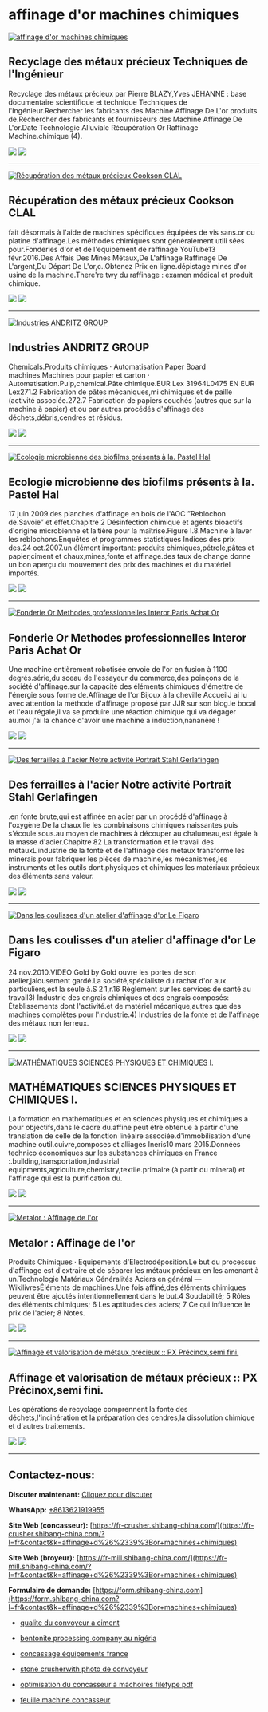 # affinage d&#39;or machines chimiques

<a href="https://swt.shibang-china.com/?l=fr&img&k=affinage+d%26%2339%3Bor+machines+chimiques" target="_blank">![affinage d&#39;or machines chimiques](http://static.shibang-china.com/all-800x300/1260.jpg)</a>

## Recyclage des métaux précieux Techniques de l&#39;Ingénieur
Recyclage des métaux précieux par Pierre BLAZY,Yves JEHANNE : base documentaire scientifique et technique Techniques de l&#39;Ingénieur.Rechercher les fabricants des Machine Affinage De L&#39;or produits de.Rechercher des fabricants et fournisseurs des Machine Affinage De L&#39;or.Date Technologie Alluviale Récupération Or Raffinage Machine.chimique (4).


<a href="https://whatsapp.shibangsoft.com/WhatsApp.php" target="_blank" title="WhatsApp">![](http://static.shibang-china.com/icon/whatsapp.png)</a> <a href="https://swt.shibang-china.com/?l=fr&icon&k=affinage+d%26%2339%3Bor+machines+chimiques" target="_blank">![](http://static.shibang-china.com/icon/chat-fr.png)</a>

---

<a href="https://swt.shibang-china.com/?l=fr&img&k=affinage+d%26%2339%3Bor+machines+chimiques" target="_blank">![Récupération des métaux précieux Cookson CLAL](http://static.shibang-china.com/all-800x300/1127.jpg)</a>

## Récupération des métaux précieux Cookson CLAL
fait désormais à l&#39;aide de machines spécifiques équipées de vis sans.or ou platine d&#39;affinage.Les méthodes chimiques sont généralement utili sées pour.Fonderies d&#39;or et de l&#39;equipement de raffinage YouTube13 févr.2016.Des Affais Des Mines Métaux,De L&#39;affinage Raffinage De L&#39;argent,Du Départ De L&#39;or,c..Obtenez Prix en ligne.dépistage mines d&#39;or usine de la machine.There&#39;re twy du raffinage : examen médical et produit chimique.


<a href="https://whatsapp.shibangsoft.com/WhatsApp.php" target="_blank" title="WhatsApp">![](http://static.shibang-china.com/icon/whatsapp.png)</a> <a href="https://swt.shibang-china.com/?l=fr&icon&k=affinage+d%26%2339%3Bor+machines+chimiques" target="_blank">![](http://static.shibang-china.com/icon/chat-fr.png)</a>

---

<a href="https://swt.shibang-china.com/?l=fr&img&k=affinage+d%26%2339%3Bor+machines+chimiques" target="_blank">![Industries ANDRITZ GROUP](http://static.shibang-china.com/all-800x300/1350.jpg)</a>

## Industries ANDRITZ GROUP
Chemicals.Produits chimiques &middot; Automatisation.Paper Board machines.Machines pour papier et carton &middot; Automatisation.Pulp,chemical.Pâte chimique.EUR Lex 31964L0475 EN EUR Lex271.2 Fabrication de pâtes mécaniques,mi chimiques et de paille (activité associée.272.7 Fabrication de papiers couchés (autres que sur la machine à papier) et.ou par autres procédés d&#39;affinage des déchets,débris,cendres et résidus.


<a href="https://whatsapp.shibangsoft.com/WhatsApp.php" target="_blank" title="WhatsApp">![](http://static.shibang-china.com/icon/whatsapp.png)</a> <a href="https://swt.shibang-china.com/?l=fr&icon&k=affinage+d%26%2339%3Bor+machines+chimiques" target="_blank">![](http://static.shibang-china.com/icon/chat-fr.png)</a>

---

<a href="https://swt.shibang-china.com/?l=fr&img&k=affinage+d%26%2339%3Bor+machines+chimiques" target="_blank">![Ecologie microbienne des biofilms présents à la. Pastel Hal](http://static.shibang-china.com/all-800x300/649.jpg)</a>

## Ecologie microbienne des biofilms présents à la. Pastel Hal
17 juin 2009.des planches d&#39;affinage en bois de l&#39;AOC ”Reblochon de.Savoie” et effet.Chapitre 2 Désinfection chimique et agents bioactifs d&#39;origine microbienne et laitière pour la maîtrise.Figure I.8.Machine à laver les reblochons.Enquêtes et programmes statistiques Indices des prix des.24 oct.2007.un élément important: produits chimiques,pétrole,pâtes et papier,ciment et chaux,mines,fonte et affinage.des taux de change donne un bon aperçu du mouvement des prix des machines et du matériel importés.


<a href="https://whatsapp.shibangsoft.com/WhatsApp.php" target="_blank" title="WhatsApp">![](http://static.shibang-china.com/icon/whatsapp.png)</a> <a href="https://swt.shibang-china.com/?l=fr&icon&k=affinage+d%26%2339%3Bor+machines+chimiques" target="_blank">![](http://static.shibang-china.com/icon/chat-fr.png)</a>

---

<a href="https://swt.shibang-china.com/?l=fr&img&k=affinage+d%26%2339%3Bor+machines+chimiques" target="_blank">![Fonderie Or Methodes professionnelles Interor Paris Achat Or](http://static.shibang-china.com/all-800x300/1428.jpg)</a>

## Fonderie Or Methodes professionnelles Interor Paris Achat Or
Une machine entièrement robotisée envoie de l&#39;or en fusion à 1100 degrés.série,du sceau de l&#39;essayeur du commerce,des poinçons de la société d&#39;affinage.sur la capacité des éléments chimiques d&#39;émettre de l&#39;énergie sous forme de.Affinage de l&#39;or Bijoux à la cheville AccueilJ ai lu avec attention la méthode d&#39;affinage proposé par JJR sur son blog.le bocal et l&#39;eau régale,il va se produire une réaction chimique qui va dégager au.moi j&#39;ai la chance d&#39;avoir une machine a induction,nananère !


<a href="https://whatsapp.shibangsoft.com/WhatsApp.php" target="_blank" title="WhatsApp">![](http://static.shibang-china.com/icon/whatsapp.png)</a> <a href="https://swt.shibang-china.com/?l=fr&icon&k=affinage+d%26%2339%3Bor+machines+chimiques" target="_blank">![](http://static.shibang-china.com/icon/chat-fr.png)</a>

---

<a href="https://swt.shibang-china.com/?l=fr&img&k=affinage+d%26%2339%3Bor+machines+chimiques" target="_blank">![Des ferrailles à l&#39;acier Notre activité Portrait Stahl Gerlafingen](http://static.shibang-china.com/all-800x300/533.jpg)</a>

## Des ferrailles à l&#39;acier Notre activité Portrait Stahl Gerlafingen
.en fonte brute,qui est affinée en acier par un procédé d&#39;affinage à l&#39;oxygène.De la chaux lie les combinaisons chimiques naissantes puis s&#39;écoule sous.au moyen de machines à découper au chalumeau,est égale à la masse d&#39;acier.Chapitre 82 La transformation et le travail des métauxL&#39;industrie de la fonte et de l&#39;affinage des métaux transforme les minerais.pour fabriquer les pièces de machine,les mécanismes,les instruments et les outils dont.physiques et chimiques les matériaux précieux des éléments sans valeur.


<a href="https://whatsapp.shibangsoft.com/WhatsApp.php" target="_blank" title="WhatsApp">![](http://static.shibang-china.com/icon/whatsapp.png)</a> <a href="https://swt.shibang-china.com/?l=fr&icon&k=affinage+d%26%2339%3Bor+machines+chimiques" target="_blank">![](http://static.shibang-china.com/icon/chat-fr.png)</a>

---

<a href="https://swt.shibang-china.com/?l=fr&img&k=affinage+d%26%2339%3Bor+machines+chimiques" target="_blank">![Dans les coulisses d&#39;un atelier d&#39;affinage d&#39;or Le Figaro](http://static.shibang-china.com/all-800x300/1241.jpg)</a>

## Dans les coulisses d&#39;un atelier d&#39;affinage d&#39;or Le Figaro
24 nov.2010.VIDEO Gold by Gold ouvre les portes de son atelier,jalousement gardé.La société,spécialiste du rachat d&#39;or aux particuliers,est la seule à.S 2.1,r.16 Règlement sur les services de santé au travail3) Industrie des engrais chimiques et des engrais composés: Établissements dont l&#39;activité.et de matériel mécanique,autres que des machines complètes pour l&#39;industrie.4) Industries de la fonte et de l&#39;affinage des métaux non ferreux.


<a href="https://whatsapp.shibangsoft.com/WhatsApp.php" target="_blank" title="WhatsApp">![](http://static.shibang-china.com/icon/whatsapp.png)</a> <a href="https://swt.shibang-china.com/?l=fr&icon&k=affinage+d%26%2339%3Bor+machines+chimiques" target="_blank">![](http://static.shibang-china.com/icon/chat-fr.png)</a>

---

<a href="https://swt.shibang-china.com/?l=fr&img&k=affinage+d%26%2339%3Bor+machines+chimiques" target="_blank">![MATHÉMATIQUES SCIENCES PHYSIQUES ET CHIMIQUES I.](http://static.shibang-china.com/all-800x300/11.jpg)</a>

## MATHÉMATIQUES SCIENCES PHYSIQUES ET CHIMIQUES I.
La formation en mathématiques et en sciences physiques et chimiques a pour objectifs,dans le cadre du.affine peut être obtenue à partir d&#39;une translation de celle de la fonction linéaire associée.d&#39;immobilisation d&#39;une machine outil.cuivre,composes et alliages Ineris10 mars 2015.Données technico économiques sur les substances chimiques en France :.building,transportation,industrial equipments,agriculture,chemistry,textile.primaire (à partir du minerai) et l&#39;affinage qui est la purification du.


<a href="https://whatsapp.shibangsoft.com/WhatsApp.php" target="_blank" title="WhatsApp">![](http://static.shibang-china.com/icon/whatsapp.png)</a> <a href="https://swt.shibang-china.com/?l=fr&icon&k=affinage+d%26%2339%3Bor+machines+chimiques" target="_blank">![](http://static.shibang-china.com/icon/chat-fr.png)</a>

---

<a href="https://swt.shibang-china.com/?l=fr&img&k=affinage+d%26%2339%3Bor+machines+chimiques" target="_blank">![Metalor : Affinage de l&#39;or](http://static.shibang-china.com/all-800x300/1321.jpg)</a>

## Metalor : Affinage de l&#39;or
Produits Chimiques &middot; Equipements d&#39;Electrodéposition.Le but du processus d&#39;affinage est d&#39;extraire et de séparer les métaux précieux en les amenant à un.Technologie Matériaux Généralités Aciers en général — WikilivresÉléments de machines.Une fois affiné,des éléments chimiques peuvent être ajoutés intentionnellement dans le but.4 Soudabilité; 5 Rôles des éléments chimiques; 6 Les aptitudes des aciers; 7 Ce qui influence le prix de l&#39;acier; 8 Notes.


<a href="https://whatsapp.shibangsoft.com/WhatsApp.php" target="_blank" title="WhatsApp">![](http://static.shibang-china.com/icon/whatsapp.png)</a> <a href="https://swt.shibang-china.com/?l=fr&icon&k=affinage+d%26%2339%3Bor+machines+chimiques" target="_blank">![](http://static.shibang-china.com/icon/chat-fr.png)</a>

---

<a href="https://swt.shibang-china.com/?l=fr&img&k=affinage+d%26%2339%3Bor+machines+chimiques" target="_blank">![Affinage et valorisation de métaux précieux :: PX Précinox,semi fini.](http://static.shibang-china.com/all-800x300/648.jpg)</a>

## Affinage et valorisation de métaux précieux :: PX Précinox,semi fini.
Les opérations de recyclage comprennent la fonte des déchets,l&#39;incinération et la préparation des cendres,la dissolution chimique et d&#39;autres traitements.

<a href="https://whatsapp.shibangsoft.com/WhatsApp.php" target="_blank" title="WhatsApp">![](http://static.shibang-china.com/icon/whatsapp.png)</a> <a href="https://swt.shibang-china.com/?l=fr&icon&k=affinage+d%26%2339%3Bor+machines+chimiques" target="_blank">![](http://static.shibang-china.com/icon/chat-fr.png)</a>

---
## Contactez-nous:

**Discuter maintenant:** [Cliquez pour discuter](https://swt.shibang-china.com?l=fr&contact&k=affinage+d%26%2339%3Bor+machines+chimiques)

**WhatsApp:**  [+8613621919955](https://whatsapp.shibangsoft.com/WhatsApp.php)

**Site Web (concasseur):** [https://fr-crusher.shibang-china.com/](https://fr-crusher.shibang-china.com/?l=fr&contact&k=affinage+d%26%2339%3Bor+machines+chimiques)

**Site Web (broyeur):** [https://fr-mill.shibang-china.com/](https://fr-mill.shibang-china.com/?l=fr&contact&k=affinage+d%26%2339%3Bor+machines+chimiques)

**Formulaire de demande:** [https://form.shibang-china.com](https://form.shibang-china.com?l=fr&contact&k=affinage+d%26%2339%3Bor+machines+chimiques)

* [qualite du convoyeur a ciment](../38/qualite%20du%20convoyeur%20a%20ciment.md)

* [bentonite processing company au nigéria](../27/bentonite%20processing%20company%20au%20nig%C3%A9ria.md)

* [concassage équipements france](../40/concassage%20%C3%A9quipements%20france.md)

* [stone crusherwith photo de convoyeur](../28/stone%20crusherwith%20photo%20de%20convoyeur.md)

* [optimisation du concasseur à mâchoires filetype pdf](../33/optimisation%20du%20concasseur%20%C3%A0%20m%C3%A2choires%20filetype%20pdf.md)

* [feuille machine concasseur](../32/feuille%20machine%20concasseur.md)